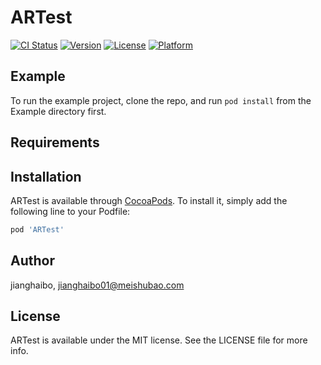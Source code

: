 # ARTest

[![CI Status](https://img.shields.io/travis/jianghaibo/ARTest.svg?style=flat)](https://travis-ci.org/jianghaibo/ARTest)
[![Version](https://img.shields.io/cocoapods/v/ARTest.svg?style=flat)](https://cocoapods.org/pods/ARTest)
[![License](https://img.shields.io/cocoapods/l/ARTest.svg?style=flat)](https://cocoapods.org/pods/ARTest)
[![Platform](https://img.shields.io/cocoapods/p/ARTest.svg?style=flat)](https://cocoapods.org/pods/ARTest)

## Example

To run the example project, clone the repo, and run `pod install` from the Example directory first.

## Requirements

## Installation

ARTest is available through [CocoaPods](https://cocoapods.org). To install
it, simply add the following line to your Podfile:

```ruby
pod 'ARTest'
```

## Author

jianghaibo, jianghaibo01@meishubao.com

## License

ARTest is available under the MIT license. See the LICENSE file for more info.
